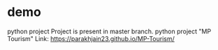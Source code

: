 # demo
python project
Project is present in master branch.
python project "MP Tourism" Link: https://parakhjain23.github.io/MP-Tourism/

